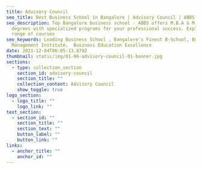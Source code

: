 ```yaml
---
title: Advisory Council
seo_title: Best Business School in Bangalore | Advisory Council | ABBS
seo_description: Top Bangalore business school - ABBS offers M.B.A & M.Com
  degrees with specialized programs for your professional success. Explore our
  range of courses
seo_keywords: Leading Business School , Bangalore's Finest B-School, Business
  Management Institute,  Business Education Excellence
date: 2021-12-04T06:05:13.879Z
thumbnail: static/img/01-06-advisory-council-01-banner.jpg
sections:
  - type: collection_section
    section_id: advisory-council
    section_title: ""
    collection_content: Advisory Council
    show_toggle: true
logo_section:
  - logo_title: ""
    logo_link: ""
text_section:
  - section_id: ""
    section_title: ""
    section_text: ""
    button_label: ""
    button_link: ""
links:
  - anchor_title: ""
    anchor_id: ""
---
```


